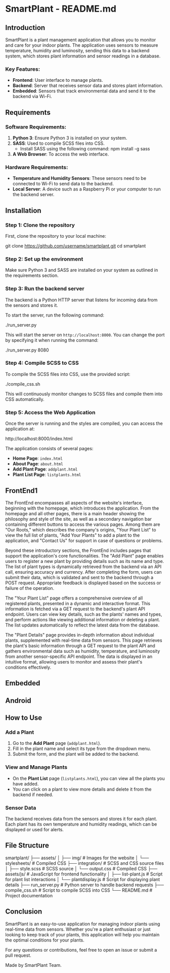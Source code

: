# SmartPlant - README.md

## Introduction

SmartPlant is a plant management application that allows you to monitor and care for your indoor plants. The application uses sensors to measure temperature, humidity and luminosity, sending this data to a backend system, which stores plant information and sensor readings in a database.

### Key Features:
- **Frontend**: User interface to manage plants.
- **Backend**: Server that receives sensor data and stores plant information.
- **Embedded**: Sensors that track environmental data and send it to the backend via Wi-Fi.

## Requirements

### Software Requirements:
1. **Python 3**: Ensure Python 3 is installed on your system.
2. **SASS**: Used to compile SCSS files into CSS.
    - Install SASS using the following command:
      npm install -g sass
3. **A Web Browser**: To access the web interface.

### Hardware Requirements:
- **Temperature and Humidity Sensors**: These sensors need to be connected to Wi-Fi to send data to the backend.
- **Local Server**: A device such as a Raspberry Pi or your computer to run the backend server.

## Installation

### Step 1: Clone the repository

First, clone the repository to your local machine:

git clone https://github.com/username/smartplant.git
cd smartplant

### Step 2: Set up the environment

Make sure Python 3 and SASS are installed on your system as outlined in the requirements section.

### Step 3: Run the backend server

The backend is a Python HTTP server that listens for incoming data from the sensors and stores it.

To start the server, run the following command:

./run_server.py

This will start the server on `http://localhost:8000`. You can change the port by specifying it when running the command:

./run_server.py 8080

### Step 4: Compile SCSS to CSS

To compile the SCSS files into CSS, use the provided script:

./compile_css.sh

This will continuously monitor changes to SCSS files and compile them into CSS automatically.

### Step 5: Access the Web Application

Once the server is running and the styles are compiled, you can access the application at:

http://localhost:8000/index.html

The application consists of several pages:
- **Home Page**: `index.html`
- **About Page**: `about.html`
- **Add Plant Page**: `addplant.html`
- **Plant List Page**: `listplants.html`

## FrontEnd1

The FrontEnd encompasses all aspects of the website's interface, beginning with the homepage, which introduces the application. From the homepage and all other pages, there is a main header showing the philosophy and style of the site, as well as a secondary navigation bar containing different buttons to access the various pages. Among them are "Our Roots," which describes the company's origins, "Your Plant List" to view the full list of plants, "Add Your Plants" to add a plant to the application, and "Contact Us" for support in case of questions or problems.

Beyond these introductory sections, the FrontEnd includes pages that support the application's core functionalities. The "Add Plant" page enables users to register a new plant by providing details such as its name and type. The list of plant types is dynamically retrieved from the backend via an API call, ensuring accuracy and currency. After completing the form, users can submit their data, which is validated and sent to the backend through a POST request. Appropriate feedback is displayed based on the success or failure of the operation.

The "Your Plant List" page offers a comprehensive overview of all registered plants, presented in a dynamic and interactive format. This information is fetched via a GET request to the backend's plant API endpoint. Users can view key details, such as the plants' names and types, and perform actions like viewing additional information or deleting a plant. The list updates automatically to reflect the latest data from the database.

The "Plant Details" page provides in-depth information about individual plants, supplemented with real-time data from sensors. This page retrieves the plant's basic information through a GET request to the plant API and gathers environmental data such as humidity, temperature, and luminosity from another sensor-specific API endpoint. The data is displayed in an intuitive format, allowing users to monitor and assess their plant's conditions effectively.

## Embedded

## Android

## How to Use

### Add a Plant

1. Go to the **Add Plant** page (`addplant.html`).
2. Fill in the plant name and select its type from the dropdown menu.
3. Submit the form, and the plant will be added to the backend.

### View and Manage Plants

- On the **Plant List** page (`listplants.html`), you can view all the plants you have added.
- You can click on a plant to view more details and delete it from the backend if needed.

### Sensor Data

The backend receives data from the sensors and stores it for each plant. Each plant has its own temperature and humidity readings, which can be displayed or used for alerts.

## File Structure

smartplant/
├── assets/
│   ├── img/              # Images for the website
│   └── stylesheets/      # Compiled CSS
├── integration/          # SCSS and CSS source files
│   ├── style.scss        # SCSS source
│   └── output.css        # Compiled CSS
├── assets/js/            # JavaScript for frontend functionality
│   ├── list-plant.js     # Script for plant list interactions
│   └── plantdisplay.js   # Script for displaying plant details
├── run_server.py         # Python server to handle backend requests
├── compile_css.sh        # Script to compile SCSS into CSS
└── README.md             # Project documentation

## Conclusion

SmartPlant is an easy-to-use application for managing indoor plants using real-time data from sensors. Whether you're a plant enthusiast or just looking to keep track of your plants, this application will help you maintain the optimal conditions for your plants.

For any questions or contributions, feel free to open an issue or submit a pull request.

Made by SmartPlant Team.
